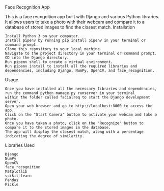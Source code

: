 Face Recognition App

This is a face recognition app built with Django and various Python libraries. It allows users to take a photo with their webcam and compare it to a database of stored images to find the closest match.
Installation

    Install Python 3 on your computer.
    Install pipenv by running pip install pipenv in your terminal or command prompt.
    Clone this repository to your local machine.
    Navigate to the project directory in your terminal or command prompt.
    CD into the Django directory.
    Run pipenv shell to create a virtual environment.
    Run pipenv install to install all the required libraries and dependencies, including Django, NumPy, OpenCV, and face_recognition.

Usage

    Once you have installed all the necessary libraries and dependencies, run the command python manage.py runserver in your terminal
    within the folder called facialreq to start the Django development server.
    Open your web browser and go to http://localhost:8000 to access the app.
    Click on the "Start Camera" button to activate your webcam and take a photo.
    Once you have taken a photo, click on the "Recognize" button to compare it to the stored images in the database.
    The app will display the closest match, along with a percentage indicating the degree of similarity.

Libraries Used

    Django
    NumPy
    OpenCV
    face_recognition
    Matplotlib
    scikit-learn
    Pandas
    Pickle
